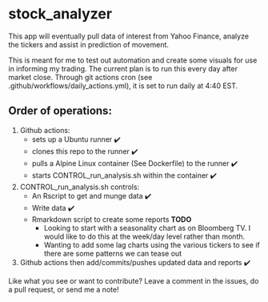 # stock_analyzer

This app will eventually pull data of interest from Yahoo Finance, analyze the tickers and assist in prediction of movement.

This is meant for me to test out automation and create some visuals for use in informing my trading.  The current plan is to run this every day after market close.  Through git actions cron (see .github/workflows/daily_actions.yml), it is set to run daily at 4:40 EST.

## Order of operations:

1. Github actions:
   + sets up a Ubuntu runner :heavy_check_mark:
   + clones this repo to the runner :heavy_check_mark:
   + pulls a Alpine Linux container (See Dockerfile) to the runner :heavy_check_mark:
   + starts CONTROL_run_analysis.sh within the container :heavy_check_mark:
2. CONTROL_run_analysis.sh controls:
   + An Rscript to get and munge data :heavy_check_mark:
   + Write data :heavy_check_mark:
   + Rmarkdown script to create some reports **TODO**
     + Looking to start with a seasonality chart as on Bloomberg TV.  I would like to do this at the week/day level rather than month.
     + Wanting to add some lag charts using the various tickers to see if there are some patterns we can tease out
3. Github actions then add/commits/pushes updated data and reports :heavy_check_mark:

Like what you see or want to contribute?  Leave a comment in the issues, do a pull request, or send me a note!

